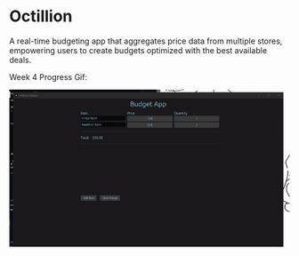 # Octillion
A real-time budgeting app that aggregates price data from multiple stores, empowering users to create budgets optimized with the best available deals.

Week 4 Progress Gif:

![Gif of Octillion Desktop App](https://github.com/VicaWorth/Octillion/blob/main/octillion/progress_week_4.gif)
